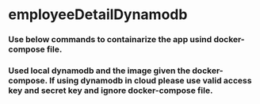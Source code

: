 # employeeDetailDynamodb

### Use below commands to containarize the app usind docker-compose file.
### Used local dynamodb and the image given the docker-compose. If using dynamodb in cloud please use valid access key and secret key and ignore docker-compose file.
### <docker-compose build>
### <docker up>
